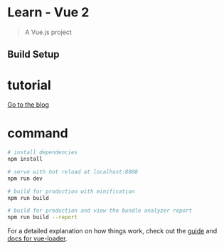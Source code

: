 # Learn - Vue 2

> A Vue.js project

## Build Setup

# tutorial
[Go to the blog](https://blog.capricediary.com/default/122.html)

# command
``` bash
# install dependencies
npm install

# serve with hot reload at localhost:8080
npm run dev

# build for production with minification
npm run build

# build for production and view the bundle analyzer report
npm run build --report
```

For a detailed explanation on how things work, check out the [guide](http://vuejs-templates.github.io/webpack/) and [docs for vue-loader](http://vuejs.github.io/vue-loader).

